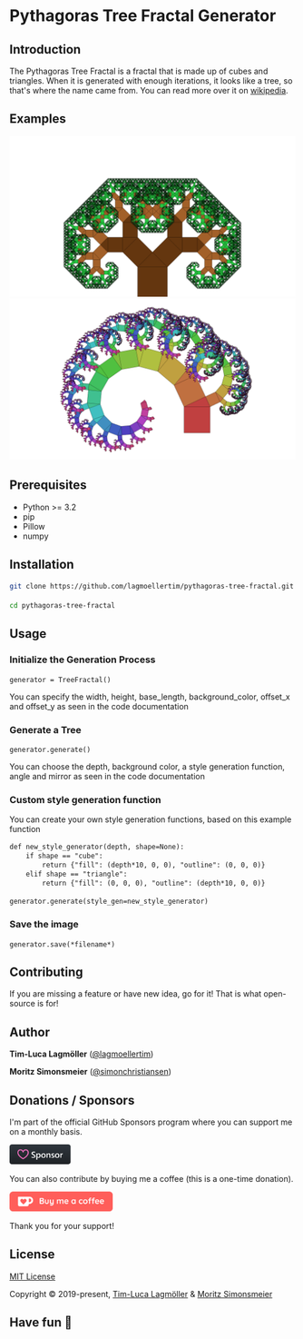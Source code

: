 # Pythagoras Tree Fractal Generator

## Introduction
The Pythagoras Tree Fractal is a fractal that is made up of cubes and triangles. When it is generated with enough iterations, it looks like a tree, so that's where the name came from. You can read more over it on [wikipedia](https://en.wikipedia.org/wiki/Pythagoras_tree_(fractal)).

## Examples

![Image of Pythagoras Tree Fractal](https://github.com/lagmoellertim/pythagoras-tree-fractal/raw/master/examples/example_1.png)
![Image of Pythagoras Tree Fractal](https://github.com/lagmoellertim/pythagoras-tree-fractal/raw/master/examples/example_2.png)
## Prerequisites

- Python >= 3.2
- pip
- Pillow
- numpy

## Installation

```sh
git clone https://github.com/lagmoellertim/pythagoras-tree-fractal.git

cd pythagoras-tree-fractal
```

## Usage

### Initialize the Generation Process

```python3
generator = TreeFractal()
```
You can specify the width, height, base_length, background_color, offset_x and offset_y as seen in the code documentation

### Generate a Tree

```python3
generator.generate()
```
You can choose the depth, background color, a style generation function, angle and mirror as seen in the code documentation

### Custom style generation function

You can create your own style generation functions, based on this example function
```python3
def new_style_generator(depth, shape=None):
    if shape == "cube":
        return {"fill": (depth*10, 0, 0), "outline": (0, 0, 0)}
    elif shape == "triangle":
        return {"fill": (0, 0, 0), "outline": (depth*10, 0, 0)}

generator.generate(style_gen=new_style_generator)
```

### Save the image

```python3
generator.save(*filename*)
```

## Contributing

If you are missing a feature or have new idea, go for it! That is what open-source is for!

## Author

**Tim-Luca Lagmöller** ([@lagmoellertim](https://github.com/lagmoellertim))

**Moritz Simonsmeier** ([@simonchristiansen](https://github.com/simonchristiansen))

## Donations / Sponsors

I'm part of the official GitHub Sponsors program where you can support me on a monthly basis.

<a href="https://github.com/sponsors/lagmoellertim" target="_blank"><img src="https://github.com/lagmoellertim/shared-repo-files/raw/main/github-sponsors-button.png" alt="GitHub Sponsors" height="35px" ></a>

You can also contribute by buying me a coffee (this is a one-time donation).

<a href="https://ko-fi.com/lagmoellertim" target="_blank"><img src="https://github.com/lagmoellertim/shared-repo-files/raw/main/kofi-sponsors-button.png" alt="Ko-Fi Sponsors" height="35px" ></a>

Thank you for your support!

## License

[MIT License](https://github.com/lagmoellertim/cryption/blob/master/LICENSE)

Copyright © 2019-present, [Tim-Luca Lagmöller](https://en.lagmoellertim.de) & [Moritz Simonsmeier](https://github.com/simonchristiansen)

## Have fun :tada:
